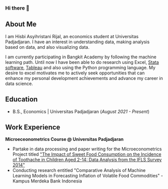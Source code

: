### Hi there 👋

## About Me
I am Hisbi Asyihristani Rijal, an economics student at Universitas Padjadjaran. I have an interest in understanding data, making analysis based on data, and also visualizing data. 

I am currently participating in Bangkit Academy by following the machine learning path. Until now I have been able to do research using Excel, [Stata software](https://github.com/artsyhrstn/econometrics-tutorial), [Tableau](https://public.tableau.com/app/profile/hisbi.asyihristani1234/vizzes) and also using the Python programming language. My desire to excel motivates me to actively seek opportunities that can enhance my personal development achievements and advance my career in data science.

## Education 			        		
- B.S., Economics | Universitas Padjadjaran (_August 2021 - Present_)

## Work Experience
**Microeceonometrics Course @ Universitas Padjadjaran**
- Partake in data processing and paper writing for the Microeconometrics Project titled ["The Impact of Sweet Food Consumption on the Incidence of Toothache in
Children Aged 2-14: Data Analysis from the IFLS Survey 2014"](https://drive.google.com/file/d/1QgTndVhiFUYT0clNfBnMRk2bZJR_pRvw/view?usp=sharing)
- Conducting research entitled "Comparative Analysis of Machine Learning Models in Forecasting Inflation of Volatile Food Commodities" - Kampus Merdeka Bank Indonesia
<!--
**artsyhrstn/artsyhrstn** is a ✨ _special_ ✨ repository because its `README.md` (this file) appears on your GitHub profile.

Here are some ideas to get you started:

- 🔭 I’m currently working on ...
- 🌱 I’m currently learning ...
- 👯 I’m looking to collaborate on ...
- 🤔 I’m looking for help with ...
- 💬 Ask me about ...
- 📫 How to reach me: ...
- 😄 Pronouns: ...
- ⚡ Fun fact: ...
-->
